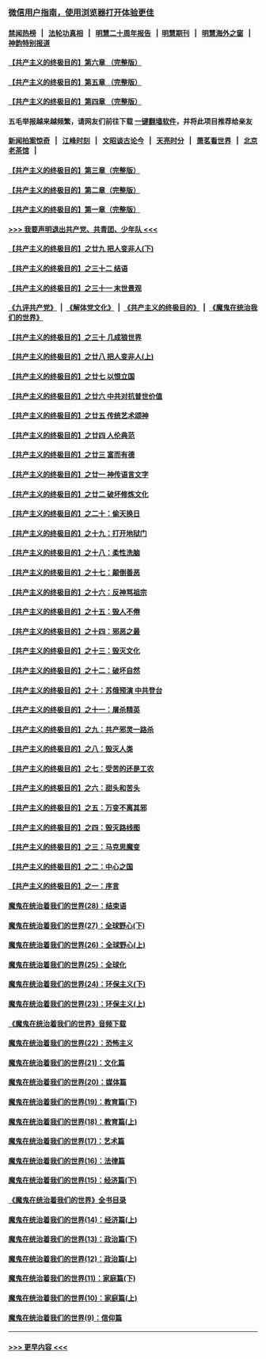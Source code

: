### [微信用户指南，使用浏览器打开体验更佳](https://github.com/gfw-breaker/banned-news1/blob/master/indexes/wechat-guide.md?t=0)
#### [禁闻热榜](热点新闻.md?t=0)  &nbsp;&nbsp;|&nbsp;&nbsp; [法轮功真相](https://github.com/gfw-breaker/truth/blob/master/README.md?t=0) &nbsp;&nbsp;|&nbsp;&nbsp; [明慧二十周年报告](https://github.com/gfw-breaker/mh-reports/blob/master/README.md?t=0) &nbsp;&nbsp;|&nbsp;&nbsp;[明慧期刊](https://github.com/gfw-breaker/mh-qikan) &nbsp;&nbsp;|&nbsp;&nbsp; [明慧海外之窗](https://github.com/gfw-breaker/mh-news/blob/master/README.md?t=0) &nbsp;&nbsp;|&nbsp;&nbsp; [神韵特别报道](https://github.com/gfw-breaker/mh-news/blob/master/shenyun.md?t=0)
#### [【共产主义的终极目的】第六章 （完整版）](../pages/nsc422/n11428913.md?t=02130944) 
#### [【共产主义的终极目的】第五章 （完整版）](../pages/nsc422/n11428912.md?t=02130944) 
#### [【共产主义的终极目的】第四章 （完整版）](../pages/nsc422/n11428907.md?t=02130944) 
#### 五毛举报越来越频繁，请网友们前往下载 [一键翻墙软件](https://github.com/gfw-breaker/ssr-accounts)，并将此项目推荐给亲友
#### [新闻拍案惊奇](https://github.com/gfw-breaker/banned-news1/blob/master/pages/link4.md) &nbsp;&nbsp;|&nbsp;&nbsp; [江峰时刻](https://github.com/gfw-breaker/banned-news1/blob/master/pages/link4.md) &nbsp;&nbsp;|&nbsp;&nbsp; [文昭谈古论今](https://github.com/gfw-breaker/banned-news1/blob/master/pages/link4.md) &nbsp;&nbsp;|&nbsp;&nbsp; [天亮时分](https://github.com/gfw-breaker/banned-news1/blob/master/pages/link4.md) &nbsp;&nbsp;|&nbsp;&nbsp; [萧茗看世界](https://github.com/gfw-breaker/banned-news1/blob/master/pages/link4.md) &nbsp;&nbsp;|&nbsp;&nbsp; [北京老茶馆](https://github.com/gfw-breaker/banned-news1/blob/master/pages/link4.md) &nbsp;&nbsp;|&nbsp;&nbsp; 
#### [【共产主义的终极目的】第三章（完整版）](../pages/nsc422/n11428848.md?t=02130944) 
#### [【共产主义的终极目的】第二章（完整版）](../pages/nsc422/n11428831.md?t=02130944) 
#### [【共产主义的终极目的】第一章（完整版）](../pages/nsc422/n11417651.md?t=02130944) 
#### [>>> 我要声明退出共产党、共青团、少年队 <<<](https://github.com/begood0513/goodnews/blob/master/quit/letter.md) 
#### [【共产主义的终极目的】之廿九 把人变非人(下)](../pages/nsc422/n11344140.md?t=02130944) 
#### [【共产主义的终极目的】之三十二 结语](../pages/nsc422/n11360535.md?t=02130944) 
#### [【共产主义的终极目的】之三十一 末世景观](../pages/nsc422/n11351129.md?t=02130944) 
#### [《九评共产党》](https://github.com/begood0513/9ping.md/blob/master/README.md) &nbsp;|&nbsp; [《解体党文化》](../../../../jtdwh.md/blob/master/README.md)  &nbsp;|&nbsp; [《共产主义的终极目的》](../../../../gczydzjmd.md/blob/master/README.md) &nbsp;|&nbsp; [《魔鬼在统治我们的世界》](../../../../mgztzwmdsj.md/blob/master/README.md) 
#### [【共产主义的终极目的】之三十 几成狼世界](../pages/nsc422/n11348280.md?t=02130944) 
#### [【共产主义的终极目的】之廿八 把人变非人(上)](../pages/nsc422/n11340492.md?t=02130944) 
#### [【共产主义的终极目的】之廿七 以恨立国](../pages/nsc422/n11336944.md?t=02130944) 
#### [【共产主义的终极目的】之廿六 中共对抗普世价值](../pages/nsc422/n11324785.md?t=02130944) 
#### [【共产主义的终极目的】之廿五 传统艺术颂神](../pages/nsc422/n11296396.md?t=02130944) 
#### [【共产主义的终极目的】之廿四 人伦典范](../pages/nsc422/n11296397.md?t=02130944) 
#### [【共产主义的终极目的】之廿三 富而有德](../pages/nsc422/n11283598.md?t=02130944) 
#### [【共产主义的终极目的】之廿一 神传语言文字](../pages/nsc422/n11263265.md?t=02130944) 
#### [【共产主义的终极目的】之廿二 破坏修炼文化](../pages/nsc422/n11245728.md?t=02130944) 
#### [【共产主义的终极目的】之二十：偷天换日](../pages/nsc422/n11238846.md?t=02130944) 
#### [【共产主义的终极目的】之十九：打开地狱门](../pages/nsc422/n11206376.md?t=02130944) 
#### [【共产主义的终极目的】之十八：柔性洗脑](../pages/nsc422/n11199994.md?t=02130944) 
#### [【共产主义的终极目的】之十七：颠倒善恶](../pages/nsc422/n11179782.md?t=02130944) 
#### [【共产主义的终极目的】之十六：反神骂祖宗](../pages/nsc422/n11166798.md?t=02130944) 
#### [【共产主义的终极目的】之十五：毁人不倦](../pages/nsc422/n11166792.md?t=02130944) 
#### [【共产主义的终极目的】之十四：邪恶之最](../pages/nsc422/n11150249.md?t=02130944) 
#### [【共产主义的终极目的】之十三：毁灭文化](../pages/nsc422/n11135227.md?t=02130944) 
#### [【共产主义的终极目的】之十二：破坏自然](../pages/nsc422/n11135214.md?t=02130944) 
#### [【共产主义的终极目的】之十：苏俄预演 中共登台](../pages/nsc422/n11118424.md?t=02130944) 
#### [【共产主义的终极目的】之十一：屠杀精英](../pages/nsc422/n11118442.md?t=02130944) 
#### [【共产主义的终极目的】之九：共产邪灵一路杀](../pages/nsc422/n11114139.md?t=02130944) 
#### [【共产主义的终极目的】之八：毁灭人类](../pages/nsc422/n11108503.md?t=02130944) 
#### [【共产主义的终极目的】之七：受苦的还是工农](../pages/nsc422/n11101809.md?t=02130944) 
#### [【共产主义的终极目的】之六：甜头和苦头](../pages/nsc422/n11096971.md?t=02130944) 
#### [【共产主义的终极目的】之五：万变不离其邪](../pages/nsc422/n11091285.md?t=02130944) 
#### [【共产主义的终极目的】之四：毁灭路线图](../pages/nsc422/n11086284.md?t=02130944) 
#### [【共产主义的终极目的】之三：马克思魔变](../pages/nsc422/n11061941.md?t=02130944) 
#### [【共产主义的终极目的】之二：中心之国](../pages/nsc422/n11047728.md?t=02130944) 
#### [【共产主义的终极目的】之一：序言](../pages/nsc422/n11086077.md?t=02130944) 
#### [魔鬼在统治着我们的世界(28)：结束语](../pages/nsc422/n10936246.md?t=02130944) 
#### [魔鬼在统治着我们的世界(27)：全球野心(下)](../pages/nsc422/n10928319.md?t=02130944) 
#### [魔鬼在统治着我们的世界(26)：全球野心(上)](../pages/nsc422/n10900318.md?t=02130944) 
#### [魔鬼在统治着我们的世界(25)：全球化](../pages/nsc422/n10788205.md?t=02130944) 
#### [魔鬼在统治着我们的世界(24)：环保主义(下)](../pages/nsc422/n10695307.md?t=02130944) 
#### [魔鬼在统治着我们的世界(23)：环保主义(上)](../pages/nsc422/n10688613.md?t=02130944) 
#### [《魔鬼在统治着我们的世界》音频下载](../pages/nsc422/n10635553.md?t=02130944) 
#### [魔鬼在统治着我们的世界(22)：恐怖主义](../pages/nsc422/n10614727.md?t=02130944) 
#### [魔鬼在统治着我们的世界(21)：文化篇](../pages/nsc422/n10597706.md?t=02130944) 
#### [魔鬼在统治着我们的世界(20)：媒体篇](../pages/nsc422/n10586579.md?t=02130944) 
#### [魔鬼在统治着我们的世界(19)：教育篇(下)](../pages/nsc422/n10564808.md?t=02130944) 
#### [魔鬼在统治着我们的世界(18)：教育篇(上)](../pages/nsc422/n10526970.md?t=02130944) 
#### [魔鬼在统治着我们的世界(17)：艺术篇](../pages/nsc422/n10499093.md?t=02130944) 
#### [魔鬼在统治着我们的世界(16)：法律篇](../pages/nsc422/n10485969.md?t=02130944) 
#### [魔鬼在统治着我们的世界(15)：经济篇(下)](../pages/nsc422/n10469975.md?t=02130944) 
#### [《魔鬼在统治着我们的世界》全书目录](../pages/nsc422/n10464261.md?t=02130944) 
#### [魔鬼在统治着我们的世界(14)：经济篇(上)](../pages/nsc422/n10457370.md?t=02130944) 
#### [魔鬼在统治着我们的世界(13)：政治篇(下)](../pages/nsc422/n10448270.md?t=02130944) 
#### [魔鬼在统治着我们的世界(12)：政治篇(上)](../pages/nsc422/n10444576.md?t=02130944) 
#### [魔鬼在统治着我们的世界(11)：家庭篇(下)](../pages/nsc422/n10440961.md?t=02130944) 
#### [魔鬼在统治着我们的世界(10)：家庭篇(上)](../pages/nsc422/n10435448.md?t=02130944) 
#### [魔鬼在统治着我们的世界(9)：信仰篇](../pages/nsc422/n10432159.md?t=02130944) 

----
#### [ >>> 更早内容 <<< ](../indexes/nsc422-earlier.md)
